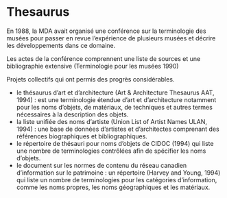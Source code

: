 # Thesaurus

En 1988, la MDA avait organisé une conférence sur la terminologie des musées pour passer en revue l’expérience de plusieurs musées et décrire les développements dans ce domaine.

Les actes de la conférence comprennent une liste de sources et une bibliographie extensive (Terminologie pour les musées 1990)

Projets collectifs qui ont permis des progrès considérables.

- le thésaurus d’art et d’architecture (Art & Architecture Thesaurus AAT, 1994) : est une terminologie étendue d’art et d’architecture notamment pour les noms d’objets, de matériaux, de techniques et autres termes nécessaires à la description des objets.
- la liste unifiée des noms d’artiste (Union List of Artist Names ULAN, 1994) : une base de données d’artistes et d’architectes comprenant des références biographiques et bibliographiques.
- le répertoire de thésauri pour noms d’objets de CIDOC (1994) qui liste une nombre de terminologies contrôlées afin de spécifier les noms d’objets.
- le document sur les normes de contenu du réseau canadien d’information sur le patrimoine : un répertoire (Harvey and Young, 1994) qui liste un nombre de terminologies pour les catégories d’information, comme les noms propres, les noms géographiques et les matériaux.

